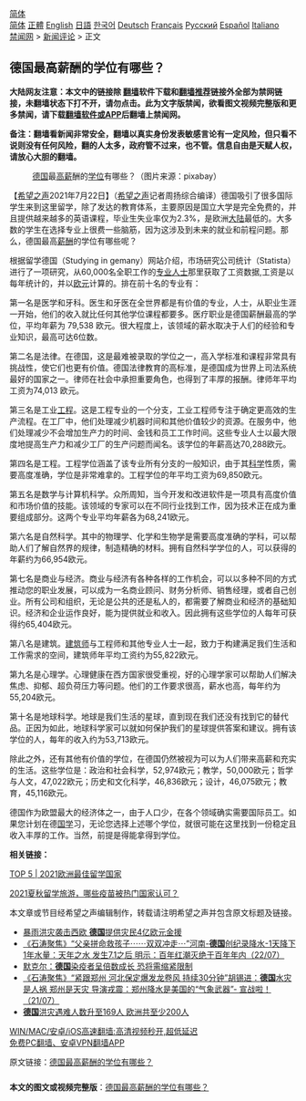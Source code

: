  <!-- 面包屑导航 --> <div class="breadcrumb"><!-- GTranslate: https://gtranslate.io/ -->  <div class="switcher notranslate">  <div class="selected">  <a href="#" onclick="return false;"> 简体</a>  </div>  <div class="option">  <a href="https://www.bannedbook.org" onclick="doGTranslate('zh-CN|zh-CN');jQuery('div.switcher div.selected a').html(jQuery(this).html());return false;" title="简体中文" class="nturl selected"> 简体</a>  <a href="https://www.bannedbook.org/zh-tw/" onclick="doGTranslate('zh-CN|zh-TW');jQuery('div.switcher div.selected a').html(jQuery(this).html());return false;" title="繁體中文" class="nturl"> 正體</a>  <a href="https://www.bannedbook.org/en/" onclick="doGTranslate('zh-CN|en');jQuery('div.switcher div.selected a').html(jQuery(this).html());return false;" title="English" class="nturl"> English</a>  <a href="https://www.bannedbook.org/ja/" onclick="doGTranslate('zh-CN|ja');jQuery('div.switcher div.selected a').html(jQuery(this).html());return false;" title="日本語" class="nturl"> 日語</a>  <a href="https://www.bannedbook.org/ko/" onclick="doGTranslate('zh-CN|ko');jQuery('div.switcher div.selected a').html(jQuery(this).html());return false;" title="한국어" class="nturl"> 한국어</a>  <a href="https://www.bannedbook.org/de/" onclick="doGTranslate('zh-CN|de');jQuery('div.switcher div.selected a').html(jQuery(this).html());return false;" title="Deutsch" class="nturl"> Deutsch</a>  <a href="https://www.bannedbook.org/fr/" onclick="doGTranslate('zh-CN|fr');jQuery('div.switcher div.selected a').html(jQuery(this).html());return false;" title="Français" class="nturl"> Français</a>  <a href="https://www.bannedbook.org/ru/" onclick="doGTranslate('zh-CN|ru');jQuery('div.switcher div.selected a').html(jQuery(this).html());return false;" title="Русский" class="nturl"> Русский</a>  <a href="https://www.bannedbook.org/es/" onclick="doGTranslate('zh-CN|es');jQuery('div.switcher div.selected a').html(jQuery(this).html());return false;" title="Español" class="nturl"> Español</a>  <a href="https://www.bannedbook.org/it/" onclick="doGTranslate('zh-CN|it');jQuery('div.switcher div.selected a').html(jQuery(this).html());return false;" title="Italiano" class="nturl"> Italiano</a>  </div>  </div>      <div class='breadcrumb-sub'><!-- Breadcrumb NavXT 6.3.0 --> <a href="https://www.bannedbook.org/" class="home">禁闻网</a> &gt; <a href="https://www.bannedbook.org/bnews/comments/" class="category">新闻评论</a> &gt; 正文</div></div><h2>德国最高薪酬的学位有哪些？</h2> <p class="notice"><b>大陆网友注意：本文中的链接除 <a href="https://github.com/bannedbook/fanqiang" >翻墙</a>软件下载和<a href="https://github.com/killgcd/justmysocks/blob/master/README.md">翻墙推荐</a>链接外全部为禁网链接，未翻墙状态下打不开，请勿点击。此为文字版禁闻，欲看图文视频完整版和更多禁闻，请下载<a href="https://github.com/bannedbook/fanqiang">翻墙软件或APP</a>后翻墙上禁闻网。</p><p>备注：翻墙看新闻非常安全，翻墙以真实身份发表敏感言论有一定风险，但只看不说则没有任何风险，翻的人太多，政府管不过来，也不管。信息自由是天赋人权，请放心大胆的翻墙。</b></p>  <div class="entry"> <figure> <p><figcaption><a href="https://www.bannedbook.org/bnews/tag/%e5%be%b7%e5%9b%bd/" class="st_tag internal_tag" rel="tag" title="标签 德国 下的日志">德国</a>最<a href="https://www.bannedbook.org/bnews/tag/%e9%ab%98%e8%96%aa/" class="st_tag internal_tag" rel="tag" title="标签 高薪 下的日志">高薪</a>酬的<a href="https://www.bannedbook.org/bnews/tag/%E5%AD%A6%E4%BD%8D/" class="st_tag internal_tag" rel="tag" title="标签 学位 下的日志">学位</a>有哪些？（图片来源：pixabay）</figcaption></figure> <p>【<span class='wp_keywordlink_affiliate'><a href="https://www.soundofhope.org" title="希望之声" target="_blank">希望之声</a></span>2021年7月22日】（<a href="https://www.bannedbook.org/bnews/tag/%e5%b8%8c%e6%9c%9b%e4%b9%8b%e5%a3%b0/" class="st_tag internal_tag" rel="tag" title="标签 希望之声 下的日志">希望之声</a>记者周扬综合编译）德国吸引了很多国际学生来到这里留学，除了发达的教育体系，主要原因是国立大学是完全免费的，并且提供越来越多的英语课程，毕业生失业率仅为2.3%，是欧洲<span class='wp_keywordlink_affiliate'><a href="https://www.bannedbook.org/" title="大陆" target="_blank">大陆</a></span>最低的。大多数的学生在选择专业上很费一些脑筋，因为这涉及到未来的就业和前程问题。那么，德国最高<a href="https://www.bannedbook.org/bnews/tag/%E8%96%AA%E9%85%AC/" class="st_tag internal_tag" rel="tag" title="标签 薪酬 下的日志">薪酬</a>的学位有哪些呢？</p> <p>根据留学德国（Studying in gemany）网站介绍，市场研究公司统计（Statista）进行了一项研究，从60,000名全职工作的<a href="https://www.bannedbook.org/bnews/tag/%E4%B8%93%E4%B8%9A%E4%BA%BA%E5%A3%AB/" class="st_tag internal_tag" rel="tag" title="标签 专业人士 下的日志">专业人士</a>那里获取了工资数据,工资是以每年统计的，并以<a href="https://www.bannedbook.org/bnews/tag/%e6%ac%a7%e5%85%83/" class="st_tag internal_tag" rel="tag" title="标签 欧元 下的日志">欧元</a>计算的。排在前十名的专业有：</p> <p>第一名是医学和牙科。医生和牙医在全世界都是有价值的专业，人士，从职业生涯一开始，他们的收入就比任何其他学位课程都要多。医疗职业是德国薪酬最高的学位，平均年薪为 79,538 欧元。很大程度上，该领域的薪水取决于人们的经验和专业知识，最高可达6位数。</p> <p>第二名是法律。在德国，这是最难被录取的学位之一，高入学标准和课程非常具有挑战性，使它们也更有价值。德国法律教育的高标准，是德国成为世界上司法系统最好的国家之一。律师在社会中承担重要角色，也得到了丰厚的报酬。律师年平均工资为74,013 欧元。</p> <p>第三名是工业<a href="https://www.bannedbook.org/bnews/tag/%E5%B7%A5%E7%A8%8B/" class="st_tag internal_tag" rel="tag" title="标签 工程 下的日志">工程</a>。这是工程专业的一个分支，工业工程师专注于确定更高效的生产流程。在工厂中，他们处理减少机器时间和其他价值较少的资源。在服务中，他们处理减少不会增加生产力的时间、金钱和员工工作时间。这些专业人士以最大限度地提高生产力和减少工厂的生产问题而闻名。该学位的年薪高达70,288欧元。</p>  <p>第四名是工程。工程学位涵盖了该专业所有分支的一般知识，由于其<span class='wp_keywordlink'><a href="https://www.bannedbook.org/forum11/topic309.html" title="禁片：“科学”的棍子" target="_blank">科学</a></span>性质，需要高度准确，学位是非常难拿的。工程学位的年平均工资为69,850欧元。</p> <p>第五名是数学与计算机科学。众所周知，当今开发和改进软件是一项具有高度价值和市场价值的技能。该领域的专家可以在不同行业找到工作，因为技术正在成为重要组成部分。这两个专业平均年薪各为68,241欧元。</p> <p>第六名是自然科学。其中的物理学、化学和生物学是需要高度准确的学科，可以帮助人们了解自然界的规律，制造精确的材料。拥有自然科学学位的人，可以获得的年薪约为66,954欧元。</p> <p>第七名是商业与经济。商业与经济有各种各样的工作机会，可以以多种不同的方式推动您的职业发展，可以成为一名商业顾问、财务分析师、销售经理，或者自己创业。所有公司和组织，无论是公共的还是私人的，都需要了解商业和经济的基础知识。经济和企业运作良好，能为提供就业和收入。因此拥有这些学位的人每年可获得约65,404欧元。</p> <p>第八名是建筑。<a href="https://www.bannedbook.org/bnews/tag/%e5%bb%ba%e7%ad%91%e5%b8%88/" class="st_tag internal_tag" rel="tag" title="标签 建筑师 下的日志">建筑师</a>与工程师和其他专业人士一起，致力于构建满足我们生活和工作需求的空间，建筑师年平均工资约为55,822欧元。</p>  <p>第九名是心理学。心理健康在西方国家很受重视，好的心理学家可以帮助人们解决焦虑、抑郁、超负荷压力等问题。他们的工作要求很高，薪水也高，每年约为55,204欧元。</p> <p>第十名是地球科学。地球是我们生活的星球，直到现在我们还没有找到它的替代品。正因为如此，地球科学家可以就如何保护我们的星球提供答案和建议。拥有该学位的人，每年的收入约为53,713欧元。</p> <p>除此之外，还有其他有价值的学位，在德国仍然被视为可以为人们带来高薪和充实的生活。这些学位是：政治和社会科学，52,974欧元；教学，50,000欧元；哲学与人文，47,022欧元；历史和文化科学，46,836欧元；设计，46,075欧元；教育，45,116欧元。</p> <p>德国作为欧盟最大的经济体之一，由于人口少，在各个领域确实需要国际员工。如果您计划在德<span class='wp_keywordlink'><a href="https://www.bannedbook.org/forum24/" title="国学传统文化禁书" target="_blank">国学</a></span>习，无论您选择上述哪个学位，就很可能在这里找到一份稳定且收入丰厚的工作。当然，前提是得能拿得到学位。</p> <p><strong>相关链接：</strong></p>  <p><a href="https://www.soundofhope.org/post/498044" target="_blank">TOP 5 | 2021欧洲最佳留学国家</a></p> <p><a href="https://www.google.com/url?client=internal-element-cse&amp;cx=007749283119516952101:0iwnfnkwnek&amp;q=https://www.soundofhope.org/post/525695&amp;sa=U&amp;ved=2ahUKEwjVxqnr1PfxAhXG_rsIHTTSBx0QFjAEegQIBBAC&amp;usg=AOvVaw0FlnhMctNbjAkFWOYdKgna" target="_blank">2021夏秋留学旅游，哪些疫苗被热门国家认可？</a></p> <p>本文章或节目经希望之声编辑制作，转载请注明希望之声并包含原文标题及链接。 </p> <ul class='op-related-articles' title='相关阅读'> <li><a href='https://www.bannedbook.org/bnews/comments/20210723/1592396.html' target='_blank'>暴雨洪灾袭击西欧 <b>德国</b>提供灾民4亿欧元金援</a></li> <li><a href='https://www.bannedbook.org/bnews/bannedvideo/20210723/1592321.html' target='_blank'>《石涛聚焦》“父亲拼命救孩子⋯⋯双双冲走⋯”河南-<b>德国</b>创纪录降水-1天降下1年水量：天年之水 发生7.1之后 明示：百年红潮灭绝于百年年内（22/07）</a></li> <li><a href='https://www.bannedbook.org/bnews/worldnews/20210722/1592267.html' target='_blank'>默克尔：<b>德国</b>染疫者呈倍数成长 恐将需缩紧限制</a></li> <li><a href='https://www.bannedbook.org/bnews/bannedvideo/20210722/1591645.html' target='_blank'>《石涛聚焦》“紧跟郑州 河北保定爆发龙卷风 持续30分钟”胡锡进：<b>德国</b>水灾是人祸 郑州是天灾 导演戎震：郑州降水是美国的“气象武器”- 宣战啦！（21/07）</a></li> <li><a href='https://www.bannedbook.org/bnews/baitai/20210721/1591427.html' target='_blank'><b>德国</b>洪灾遇难人数升至169人 欧洲共至少200人</a></li> </ul> <p class="texttj"> <a href="https://github.com/bannedbook/fanqiang/wiki/V2ray%E6%9C%BA%E5%9C%BA" target="_blank">WIN/MAC/安卓/iOS高速翻墙:高清视频秒开,超低延迟</a><br/> <a href="https://github.com/bannedbook/fanqiang/wiki/%E7%A6%81%E9%97%BB%E7%BD%91%E5%AE%89%E5%8D%93%E7%BF%BB%E5%A2%99%E6%96%B0%E9%97%BBAPP" target="_blank">免费PC翻墙、安卓VPN翻墙APP</a></p><p>原文链接：<a class="src_link"  href="https://www.soundofhope.org/post/528338" target="_blank">德国最高薪酬的学位有哪些？</a></p> <a name='sharetosocial'></a>  <div style="margin-bottom:5px;padding-bottom:5px;clear:both"> <div id="archive-pix-1" class="banner-ads"> <!-- AuctionX Display platform tag START --> <div id="26318x728x90x621x_ADSLOT2" clicktrack="%%CLICK_URL_ESC%%"></div> <!-- AuctionX Display platform tag END --> </div> <div id="archive-pix-2" class="banner-ads"> <!-- AuctionX Display platform tag START --> <div id="26315x300x250x621x_ADSLOT2" clicktrack="%%CLICK_URL_ESC%%"></div> <!-- AuctionX Display platform tag END --> </div> </div>  <div id="archive-pix-1" class="banner-ads"> <!-- AuctionX Display platform tag START --> <div id="26318x728x90x621x_ADSLOT3" clicktrack="%%CLICK_URL_ESC%%"></div> <!-- AuctionX Display platform tag END --> </div> <div><b>本文的图文或视频完整版</b>：<a href='https://www.bannedbook.org/bnews/comments/20210723/1592451.html'>德国最高薪酬的学位有哪些？</a></div>  </div><!--END ENTRY--> 